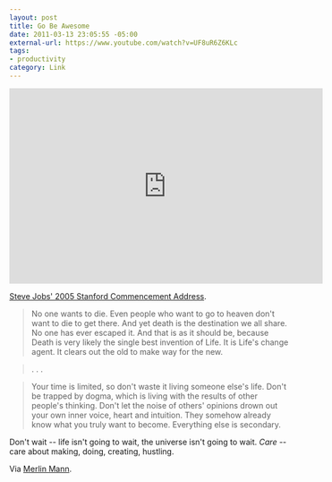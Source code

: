 ```yaml
--- 
layout: post
title: Go Be Awesome
date: 2011-03-13 23:05:55 -05:00
external-url: https://www.youtube.com/watch?v=UF8uR6Z6KLc
tags:
- productivity
category: Link
---
```

<iframe title="YouTube video player" width="560" height="349" src="http://www.youtube.com/embed/UF8uR6Z6KLc" frameborder="0" allowfullscreen></iframe>


[Steve Jobs' 2005 Stanford Commencement Address](https://www.youtube.com/watch?v=UF8uR6Z6KLc).

> No one wants to die. Even people who want to go to heaven don't want to die to get there. And yet death is the destination we all share. No one has ever escaped it. And that is as it should be, because Death is very likely the single best invention of Life. It is Life's change agent. It clears out the old to make way for the new.

> . . .

> Your time is limited, so don't waste it living someone else's life. Don't be trapped by dogma, which is living with the results of other people's thinking. Don't let the noise of others' opinions drown out your own inner voice, heart and intuition. They somehow already know what you truly want to become. Everything else is secondary.

Don't wait -- life isn't going to wait, the universe isn't going to wait. <em>Care</em> -- care about making, doing, creating, hustling.

Via [Merlin Mann](http://www.43folders.com/2011/01/17/permission-to-be-awesome).
